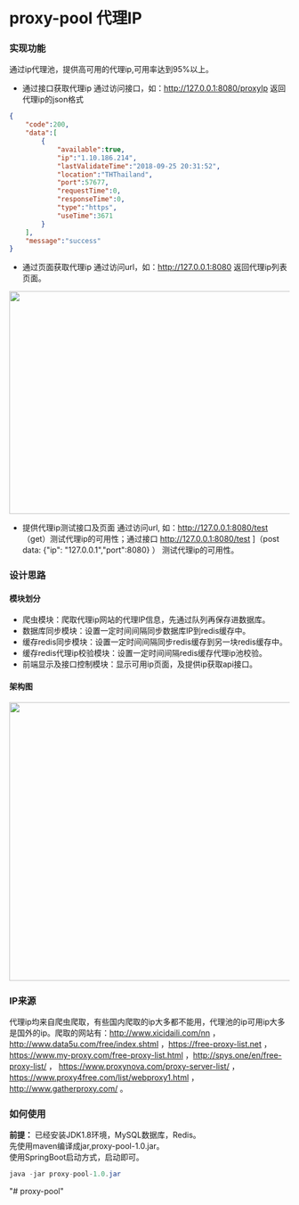 # proxy-pool 代理IP
### 实现功能
通过ip代理池，提供高可用的代理ip,可用率达到95%以上。
-  通过接口获取代理ip
	通过访问接口，如：http://127.0.0.1:8080/proxyIp 返回代理ip的json格式
```json
{
    "code":200,
    "data":[
        {
            "available":true,
            "ip":"1.10.186.214",
            "lastValidateTime":"2018-09-25 20:31:52",
            "location":"THThailand",
            "port":57677,
            "requestTime":0,
            "responseTime":0,
            "type":"https",
            "useTime":3671
        }
    ],
    "message":"success"
}
```

-  通过页面获取代理ip
通过访问url，如：http://127.0.0.1:8080 返回代理ip列表页面。
<img width="690" height="400" src="https://github.com/chenerzhu/proxy-pool/blob/master/src/main/resources/static/img/home.PNG"/>    

-  提供代理ip测试接口及页面
通过访问url, 如：http://127.0.0.1:8080/test （get）测试代理ip的可用性；通过接口 http://127.0.0.1:8080/test ]（post  data: {"ip": "127.0.0.1","port":8080} ） 测试代理ip的可用性。
   
### 设计思路
#### 模块划分
-  爬虫模块：爬取代理ip网站的代理IP信息，先通过队列再保存进数据库。
-  数据库同步模块：设置一定时间间隔同步数据库IP到redis缓存中。
-  缓存redis同步模块：设置一定时间间隔同步redis缓存到另一块redis缓存中。
-  缓存redis代理ip校验模块：设置一定时间间隔redis缓存代理ip池校验。
-  前端显示及接口控制模块：显示可用ip页面，及提供ip获取api接口。

#### 架构图
<img width="700" height="500" src="https://github.com/chenerzhu/proxy-pool/blob/master/src/main/resources/static/img/crawler.PNG"/> 

### IP来源
代理ip均来自爬虫爬取，有些国内爬取的ip大多都不能用，代理池的ip可用ip大多是国外的ip。爬取的网站有：http://www.xicidaili.com/nn  ，http://www.data5u.com/free/index.shtml  ，https://free-proxy-list.net ，https://www.my-proxy.com/free-proxy-list.html ，http://spys.one/en/free-proxy-list/ ， https://www.proxynova.com/proxy-server-list/ ，https://www.proxy4free.com/list/webproxy1.html ，http://www.gatherproxy.com/ 。
### 如何使用
**前提：** 已经安装JDK1.8环境，MySQL数据库，Redis。  
先使用maven编译成jar,proxy-pool-1.0.jar。   
使用SpringBoot启动方式，启动即可。   
```java
java -jar proxy-pool-1.0.jar
```
"# proxy-pool" 
